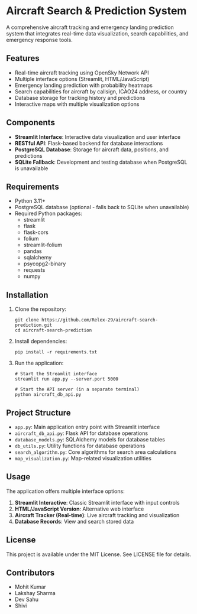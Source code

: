 # Aircraft Search & Prediction System

A comprehensive aircraft tracking and emergency landing prediction system that integrates real-time data visualization, search capabilities, and emergency response tools.

## Features

- Real-time aircraft tracking using OpenSky Network API
- Multiple interface options (Streamlit, HTML/JavaScript)
- Emergency landing prediction with probability heatmaps
- Search capabilities for aircraft by callsign, ICAO24 address, or country
- Database storage for tracking history and predictions
- Interactive maps with multiple visualization options

## Components

- **Streamlit Interface**: Interactive data visualization and user interface
- **RESTful API**: Flask-based backend for database interactions
- **PostgreSQL Database**: Storage for aircraft data, positions, and predictions
- **SQLite Fallback**: Development and testing database when PostgreSQL is unavailable

## Requirements

- Python 3.11+
- PostgreSQL database (optional - falls back to SQLite when unavailable)
- Required Python packages:
  - streamlit
  - flask
  - flask-cors
  - folium
  - streamlit-folium
  - pandas
  - sqlalchemy
  - psycopg2-binary
  - requests
  - numpy

## Installation

1. Clone the repository:
   ```
   git clone https://github.com/Relex-29/aircraft-search-prediction.git
   cd aircraft-search-prediction
   ```

2. Install dependencies:
   ```
   pip install -r requirements.txt
   ```

3. Run the application:
   ```
   # Start the Streamlit interface
   streamlit run app.py --server.port 5000
   
   # Start the API server (in a separate terminal)
   python aircraft_db_api.py
   ```

## Project Structure

- `app.py`: Main application entry point with Streamlit interface
- `aircraft_db_api.py`: Flask API for database operations
- `database_models.py`: SQLAlchemy models for database tables
- `db_utils.py`: Utility functions for database operations
- `search_algorithm.py`: Core algorithms for search area calculations
- `map_visualization.py`: Map-related visualization utilities

## Usage

The application offers multiple interface options:

1. **Streamlit Interactive**: Classic Streamlit interface with input controls
2. **HTML/JavaScript Version**: Alternative web interface
3. **Aircraft Tracker (Real-time)**: Live aircraft tracking and visualization
4. **Database Records**: View and search stored data

## License

This project is available under the MIT License. See LICENSE file for details.

## Contributors

- Mohit Kumar
- Lakshay Sharma
- Dev Sahu
- Shivi
